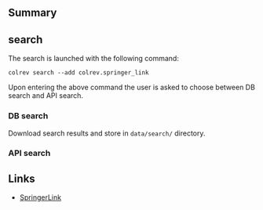 ## Summary

## search

The search is launched with the following command: 

```
colrev search --add colrev.springer_link
```

Upon entering the above command the user is asked to choose between DB search and API search.


### DB search

Download search results and store in `data/search/` directory.

### API search



## Links

- [SpringerLink](https://link.springer.com/)
